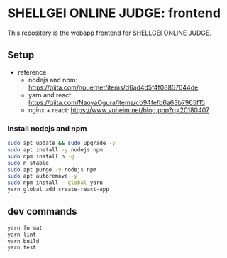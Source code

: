 # SHELLGEI ONLINE JUDGE: frontend
This repository is the webapp frontend for SHELLGEI ONLINE JUDGE.

## Setup

- reference
  - nodejs and npm: https://qiita.com/nouernet/items/d6ad4d5f4f08857644de
  - yarn and react: https://qiita.com/NaoyaOgura/items/cb94fefb6a63b7965f15
  - nginx + react: https://www.yoheim.net/blog.php?q=20180407

### Install nodejs and npm

```sh
sudo apt update && sudo upgrade -y
sudo apt install -y nodejs npm
sudo npm install n -g
sudo n stable
sudo apt purge -y nodejs npm
sudo apt autoremove -y
sudo npm install --global yarn
yarn global add create-react-app
```

## dev commands

```sh
yarn format
yarn lint
yarn build
yarn test
```